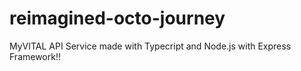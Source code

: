 # reimagined-octo-journey
MyVITAL API Service made with Typecript and Node.js with Express Framework!!
